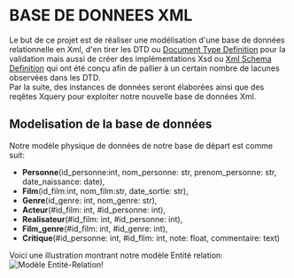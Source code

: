 # BASE DE DONNEES XML
Le but de ce projet est de réaliser une modélisation d'une base de données relationnelle en Xml, d'en tirer les DTD ou [Document Type Definition](https://fr.wikipedia.org/wiki/Document_type_definition)
pour la validation mais aussi de créer des implémentations Xsd ou [Xml Schema Definition](https://fr.wikipedia.org/wiki/XML_Schema) qui ont été conçu afin de pallier à un certain nombre de lacunes observées dans les DTD.   
Par la suite, des instances de données seront élaborées ainsi que des reqêtes Xquery pour exploiter notre nouvelle base de données Xml.


## Modelisation de la base de données
Notre modèle physique de données de notre base de départ est comme suit:   
-  **Personne**(id_personne:int, nom_personne: str, prenom_personne: str, date_naissance: date),  
-  **Film**(id_film:int, nom_film:str, date_sortie: str),   
-  **Genre**(id_genre: int, nom_genre: str),   
-  **Acteur**(#id_film: int, #id_personne: int),   
-  **Realisateur**(#id_film: int, #id_personne: int),   
-  **Film_genre**(#id_film: int, #id_genre: int),
-  **Critique**(#id_personne: int, #id_flim: int, note: float, commentaire: text)

Voici une illustration montrant notre modèle Entité relation:
![Modèle Entité-Relation!](https://www-apps.univ-lehavre.fr/forge/bda_group/bda/raw/master/modele_entite_relation.png "Modèle Entité Relation")